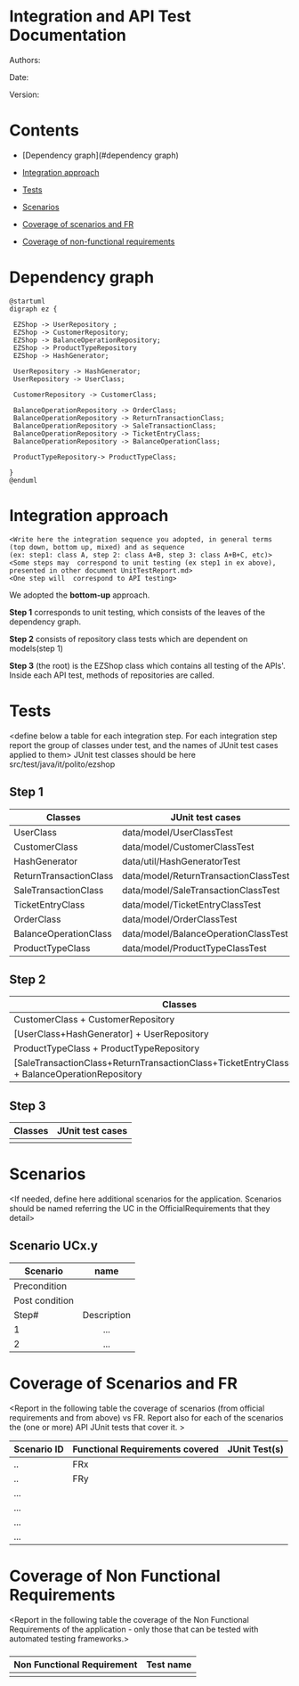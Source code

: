 # Integration and API Test Documentation

Authors:

Date:

Version:

# Contents

- [Dependency graph](#dependency graph)

- [Integration approach](#integration)

- [Tests](#tests)

- [Scenarios](#scenarios)

- [Coverage of scenarios and FR](#scenario-coverage)
- [Coverage of non-functional requirements](#nfr-coverage)



# Dependency graph 

```plantuml
@startuml
digraph ez {

 EZShop -> UserRepository ;
 EZShop -> CustomerRepository;
 EZShop -> BalanceOperationRepository;
 EZShop -> ProductTypeRepository
 EZShop -> HashGenerator;

 UserRepository -> HashGenerator;
 UserRepository -> UserClass;

 CustomerRepository -> CustomerClass;

 BalanceOperationRepository -> OrderClass;
 BalanceOperationRepository -> ReturnTransactionClass;
 BalanceOperationRepository -> SaleTransactionClass;
 BalanceOperationRepository -> TicketEntryClass;
 BalanceOperationRepository -> BalanceOperationClass;

 ProductTypeRepository-> ProductTypeClass;

}
@enduml
```

# Integration approach

    <Write here the integration sequence you adopted, in general terms (top down, bottom up, mixed) and as sequence
    (ex: step1: class A, step 2: class A+B, step 3: class A+B+C, etc)> 
    <Some steps may  correspond to unit testing (ex step1 in ex above), presented in other document UnitTestReport.md>
    <One step will  correspond to API testing>
    
  
  We adopted the **bottom-up** approach. 
    
  **Step 1** corresponds to unit testing, which consists of the leaves of the dependency graph. 
    
  **Step 2** consists of repository class tests which are dependent on models(step 1)
    
  **Step 3** (the root) is the EZShop class which contains all testing of the APIs'.  Inside each API test, methods of repositories are called.



#  Tests

   <define below a table for each integration step. For each integration step report the group of classes under test, and the names of
     JUnit test cases applied to them> JUnit test classes should be here src/test/java/it/polito/ezshop

## Step 1
| Classes  | JUnit test cases |
|--|--|
|UserClass|data/model/UserClassTest|
|CustomerClass|data/model/CustomerClassTest|
|HashGenerator|data/util/HashGeneratorTest|
|ReturnTransactionClass|data/model/ReturnTransactionClassTest|
|SaleTransactionClass|data/model/SaleTransactionClassTest|
|TicketEntryClass|data/model/TicketEntryClassTest|
|OrderClass|data/model/OrderClassTest|
|BalanceOperationClass|data/model/BalanceOperationClassTest|
|ProductTypeClass|data/model/ProductTypeClassTest|


## Step 2
| Classes  | JUnit test cases |
|--|--|
|CustomerClass + CustomerRepository|data/repository/CustomerRepositoryTest|
|[UserClass+HashGenerator] + UserRepository|data/repository/UserRepositoryTest|
|ProductTypeClass + ProductTypeRepository|data/repository/ProductTypeRepositoryTest|
|[SaleTransactionClass+ReturnTransactionClass+TicketEntryClass+OrderClass] + BalanceOperationRepository|data/repository/BalanceOperationRepositoryTest|


## Step 3 

   

| Classes  | JUnit test cases |
|--|--|
|||




# Scenarios


<If needed, define here additional scenarios for the application. Scenarios should be named
 referring the UC in the OfficialRequirements that they detail>

## Scenario UCx.y

| Scenario |  name |
| ------------- |:-------------:|
|  Precondition     |  |
|  Post condition     |   |
| Step#        | Description  |
|  1     |  ... |
|  2     |  ... |



# Coverage of Scenarios and FR


<Report in the following table the coverage of  scenarios (from official requirements and from above) vs FR. 
Report also for each of the scenarios the (one or more) API JUnit tests that cover it. >




| Scenario ID | Functional Requirements covered | JUnit  Test(s) |
| ----------- | ------------------------------- | ----------- |
|  ..         | FRx                             |             |
|  ..         | FRy                             |             |
| ...         |                                 |             |
| ...         |                                 |             |
| ...         |                                 |             |
| ...         |                                 |             |



# Coverage of Non Functional Requirements


<Report in the following table the coverage of the Non Functional Requirements of the application - only those that can be tested with automated testing frameworks.>


### 

| Non Functional Requirement | Test name |
| -------------------------- | --------- |
|                            |           |

